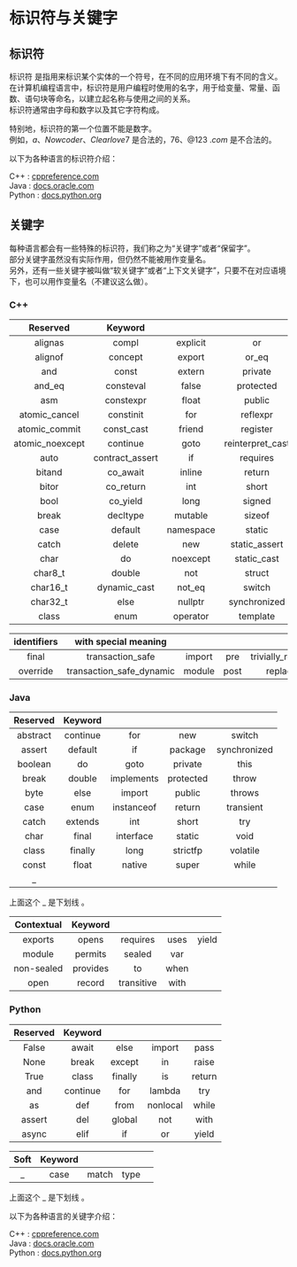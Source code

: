 # 标识符与关键字

## 标识符

标识符 是指用来标识某个实体的一个符号，在不同的应用环境下有不同的含义。  
在计算机编程语言中，标识符是用户编程时使用的名字，用于给变量、常量、函数、语句块等命名，以建立起名称与使用之间的关系。  
标识符通常由字母和数字以及其它字符构成。  
  
特别地，标识符的第一个位置不能是数字。  
例如，$a$、$Nowcoder$、$Clearlove7$ 是合法的，$76$、$@123$ $.com$ 是不合法的。  
  
以下为各种语言的标识符介绍：  
  
C++    : [cppreference.com](https://en.cppreference.com/w/cpp/language/identifiers)  
Java   : [docs.oracle.com](https://docs.oracle.com/javase/specs/jls/se23/html/jls-3.html#jls-3.8)  
Python : [docs.python.org](https://docs.python.org/3/reference/lexical_analysis.html#identifiers)  

## 关键字

每种语言都会有一些特殊的标识符，我们称之为“关键字”或者“保留字”。  
部分关键字虽然没有实际作用，但仍然不能被用作变量名。  
另外，还有一些关键字被叫做“软关键字”或者“上下文关键字”，只要不在对应语境下，也可以用作变量名（不建议这么做）。 

### C++

|Reserved|Keyword||||
|:-:|:-:|:-:|:-:|:-:|
|alignas|compl|explicit|or|this|
|alignof|concept|export|or_eq|thread_local|
|and|const|extern|private|throw|
|and_eq|consteval|false|protected|true|
|asm|constexpr|float|public|try|
|atomic_cancel|constinit|for|reflexpr|typedef|
|atomic_commit|const_cast|friend|register|typeid|
|atomic_noexcept|continue|goto|reinterpret_cast|typename|
|auto|contract_assert|if|requires|union|
|bitand|co_await|inline|return|unsigned|
|bitor|co_return|int|short|using|
|bool|co_yield|long|signed|virtual|
|break|decltype|mutable|sizeof|void|
|case|default|namespace|static|volatile|
|catch|delete|new|static_assert|wchar_t|
|char|do|noexcept|static_cast|while|
|char8_t|double|not|struct|xor|
|char16_t|dynamic_cast|not_eq|switch|xor_eq|
|char32_t|else|nullptr|synchronized||
|class|enum|operator|template||
  
|identifiers|with special meaning||||
|:-:|:-:|:-:|:-:|:-:|
|final|transaction_safe|import|pre|trivially_relocatable_if_eligible|
|override|transaction_safe_dynamic|module|post|replaceable_if_eligible|

### Java

|Reserved|Keyword||||
|:-:|:-:|:-:|:-:|:-:|
|abstract|continue|for|new|switch|
|assert|default|if|package|synchronized|
|boolean|do|goto|private|this|
|break|double|implements|protected|throw|
|byte|else|import|public|throws|
|case|enum|instanceof|return|transient|
|catch|extends|int|short|try|
|char|final|interface|static|void|
|class|finally|long|strictfp|volatile|
|const|float|native|super|while|
|_|||||

上面这个 _ 是下划线 。
  
|Contextual|Keyword||||
|:-:|:-:|:-:|:-:|:-:|
|exports|opens|requires|uses|yield|
|module|permits|sealed|var||
|non-sealed|provides|to|when||
|open|record|transitive|with||

### Python

|Reserved|Keyword||||
|:-:|:-:|:-:|:-:|:-:|
|False|await|else|import|pass|
|None|break|except|in|raise|
|True|class|finally|is|return|
|and|continue|for|lambda|try|
|as|def|from|nonlocal|while|
|assert|del|global|not|with|
|async|elif|if|or|yield|

|Soft|Keyword||||
|:-:|:-:|:-:|:-:|:-:|
|_|case|match|type||

上面这个 _ 是下划线 。

以下为各种语言的关键字介绍：  
  
C++    : [cppreference.com](https://en.cppreference.com/w/cpp/keyword)  
Java   : [docs.oracle.com](https://docs.oracle.com/javase/specs/jls/se23/html/jls-3.html#jls-3.9)  
Python : [docs.python.org](https://docs.python.org/3/reference/lexical_analysis.html#keywords)  